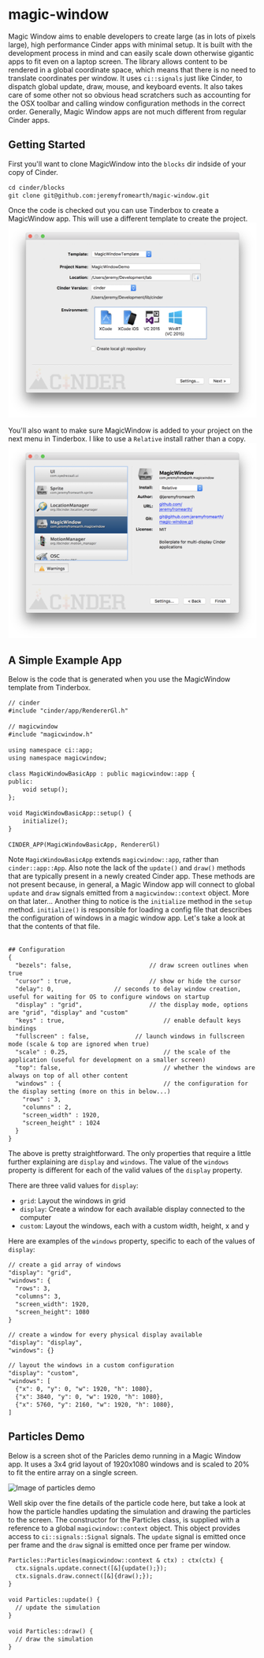 # magic-window
Magic Window aims to enable developers to create large (as in lots of pixels large), high performance Cinder apps with minimal setup. It is built with the development process in mind and can easily scale down otherwise gigantic apps to fit even on a laptop screen. The library allows content to be rendered in a global coordinate space, which means that there is no need to translate coordinates per window. It uses `ci::signals` just like Cinder, to dispatch global update, draw, mouse, and keyboard events. It also takes care of some other not so obvious head scratchers such as accounting for the OSX toolbar and calling window configuration methods in the correct order. Generally, Magic Window apps are not much different from regular Cinder apps.

## Getting Started
First you'll want to clone MagicWindow into the `blocks` dir indside of your copy of Cinder.
```
cd cinder/blocks
git clone git@github.com:jeremyfromearth/magic-window.git
```

Once the code is checked out you can use Tinderbox to create a MagicWindow app. This will use a different template to create the project.
![Image of selecting Magic Window template](docs/images/tinderbox-magic-window.png)

You'll also want to make sure MagicWindow is added to your project on the next menu in Tinderbox. I like to use a `Relative` install rather than a copy.
![Image of linking Magic Window](docs/images/tinder-magic-window-install.png)

## A Simple Example App
Below is the code that is generated when you use the MagicWindow template from Tinderbox.
```
// cinder
#include "cinder/app/RendererGl.h"

// magicwindow
#include "magicwindow.h"

using namespace ci::app;
using namespace magicwindow;

class MagicWindowBasicApp : public magicwindow::app {
public:
    void setup();
};

void MagicWindowBasicApp::setup() {
    initialize();
}

CINDER_APP(MagicWindowBasicApp, RendererGl)
```
Note `MagicWindowBasicApp` extends `magicwindow::app`, rather than `cinder::app::App`. Also note the lack of the `update()` and `draw()` methods that are typically present in a newly created Cinder app. These methods are not present because, in general, a Magic Window app will connect to global `update` and `draw` signals emitted from a `magicwindow::context` object. More on that later... Another thing to notice is the `initialize` method in the `setup` method. `initialize()` is responsible for loading a config file that describes the configuration of windows in a magic window app. Let's take a look at that the contents of that file.
```

## Configuration
{
  "bezels": false, 						// draw screen outlines when true	
  "cursor" : true,						// show or hide the cursor
  "delay": 0,                 // seconds to delay window creation, useful for waiting for OS to configure windows on startup
  "display" : "grid",					// the display mode, options are "grid", "display" and "custom"
  "keys" : true,							// enable default keys bindings
  "fullscreen" : false,				// launch windows in fullscreen mode (scale & top are ignored when true)
  "scale" : 0.25,							// the scale of the application (useful for development on a smaller screen)
  "top": false,								// whether the windows are always on top of all other content
  "windows" : {								// the configuration for the display setting (more on this in below...)
    "rows" : 3,
    "columns" : 2,
    "screen_width" : 1920,
    "screen_height" : 1024
  }
}
```
The above is pretty straightforward. The only properties that require a little further explaining are `display` and `windows`. The value of the `windows` property is different for each of the valid values of the `display` property. 

There are three valid values for `display`: 
 * `grid`: Layout the windows in grid
 * `display`: Create a window for each available display connected to the computer
 * `custom`: Layout the windows, each with a custom width, height, x and y
 
Here are examples of the `windows` property, specific to each of the values of `display`:
```
// create a gid array of windows
"display": "grid", 
"windows": {
  "rows": 3, 
  "columns": 3, 
  "screen_width": 1920, 
  "screen_height": 1080
}
``` 
```
// create a window for every physical display available
"display": "display", 
"windows": {}
``` 
```
// layout the windows in a custom configuration
"display": "custom", 
"windows": [
  {"x": 0, "y": 0, "w": 1920, "h": 1080}, 
  {"x": 3840, "y": 0, "w": 1920, "h": 1080}, 
  {"x": 5760, "y": 2160, "w": 1920, "h": 1080}, 
]
``` 

## Particles Demo
Below is a screen shot of the Paricles demo running in a Magic Window app. It uses a 3x4 grid layout of 1920x1080 windows and is scaled to 20% to fit the entire array on a single screen.

![Image of particles demo](docs/images/particle-demo.png)

Well skip over the fine details of the particle code here, but take a look at how the particle handles updating the simulation and drawing the particles to the screen. The constructor for the Particles class, is supplied with a reference to a global `magicwindow::context` object. This object provides access to `ci::signals::Signal` signals. The `update` signal is emitted once per frame and the `draw` signal is emitted once per frame per window. 

```
Particles::Particles(magicwindow::context & ctx) : ctx(ctx) {
  ctx.signals.update.connect([&]{update();});
  ctx.signals.draw.connect([&]{draw();});
}

void Particles::update() {
  // update the simulation
}

void Particles::draw() {
  // draw the simulation
}
```
